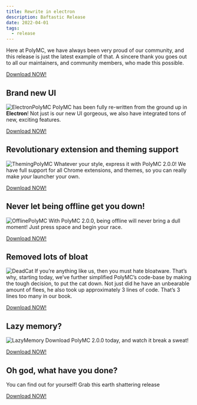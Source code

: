 ```yaml
---
title: Rewrite in electron
description: Baftastic Release
date: 2022-04-01
tags:
  - release
---
```

Here at PolyMC, we have always been very proud of our community, and this release is just the latest example of that. A sincere thank you goes out to all our maintainers, and community members, who made this possible.

<a class="button" href="/download/2/">Download NOW!</a>

## Brand new UI
![ElectronPolyMC](/img/af/polymc-2.png)
PolyMC has been fully re-written from the ground up in **Electron**! Not just is our new UI gorgeous, we also have integrated tons of new, exciting features.

<a class="button" href="/download/2/">Download NOW!</a>

## Revolutionary extension and theming support
![ThemingPolyMC](/img/af/polymc-themes.png)
Whatever your style, express it with PolyMC 2.0.0! We have full support for all Chrome extensions, and themes, so you can really make *your* launcher your own.

<a class="button" href="/download/2/">Download NOW!</a>

## Never let being offline get you down!
![OfflinePolyMC](/img/af/polymc-offline.png)
With PolyMC 2.0.0, being offline will never bring a dull moment! Just press space and begin your race.

<a class="button" href="/download/2/">Download NOW!</a>

## Removed lots of bloat
![DeadCat](/img/af/dead-cat.png)
If you’re anything like us, then you must hate bloatware. That’s why, starting today, we’ve further simplified PolyMC’s code-base by making the tough decision, to put the cat down. Not just did he have an unbearable amount of flees, he also took up approximately 3 lines of code. That’s 3 lines too many in our book.

<a class="button" href="/download/2/">Download NOW!</a>

## Lazy memory?
![LazyMemory](/img/af/work-out.png)
Download PolyMC 2.0.0 today, and watch it break a sweat!

<a class="button" href="/download/2/">Download NOW!</a>

## Oh god, what have you done?
You can find out for yourself! Grab this earth shattering release


<a class="button" href="/download/2/">Download NOW!</a>
